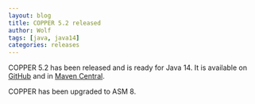 ```yaml
---
layout: blog
title: COPPER 5.2 released
author: Wolf
tags: [java, java14]
categories: releases
---
```


COPPER 5.2 has been released and is ready for Java 14.
It is available on [GitHub](https://github.com/copper-engine/copper-engine) and in [Maven Central](https://search.maven.org/search?q=g:org.copper-engine%20AND%20a:copper-coreengine&core=gav).

COPPER has been upgraded to ASM 8.
